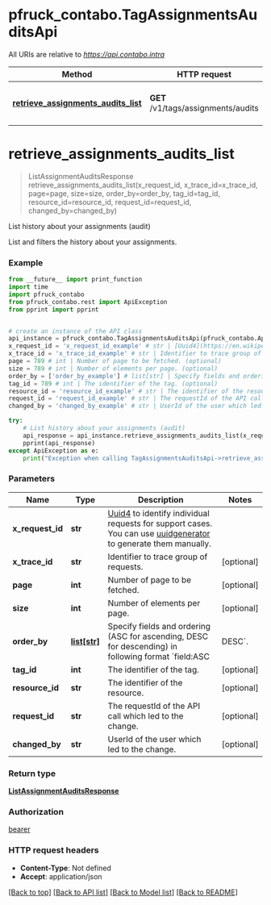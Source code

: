 # pfruck_contabo.TagAssignmentsAuditsApi

All URIs are relative to *https://api.contabo.intra*

Method | HTTP request | Description
------------- | ------------- | -------------
[**retrieve_assignments_audits_list**](TagAssignmentsAuditsApi.md#retrieve_assignments_audits_list) | **GET** /v1/tags/assignments/audits | List history about your assignments (audit)

# **retrieve_assignments_audits_list**
> ListAssignmentAuditsResponse retrieve_assignments_audits_list(x_request_id, x_trace_id=x_trace_id, page=page, size=size, order_by=order_by, tag_id=tag_id, resource_id=resource_id, request_id=request_id, changed_by=changed_by)

List history about your assignments (audit)

List and filters the history about your assignments.

### Example
```python
from __future__ import print_function
import time
import pfruck_contabo
from pfruck_contabo.rest import ApiException
from pprint import pprint


# create an instance of the API class
api_instance = pfruck_contabo.TagAssignmentsAuditsApi(pfruck_contabo.ApiClient(configuration))
x_request_id = 'x_request_id_example' # str | [Uuid4](https://en.wikipedia.org/wiki/Universally_unique_identifier#Version_4_(random)) to identify individual requests for support cases. You can use [uuidgenerator](https://www.uuidgenerator.net/version4) to generate them manually.
x_trace_id = 'x_trace_id_example' # str | Identifier to trace group of requests. (optional)
page = 789 # int | Number of page to be fetched. (optional)
size = 789 # int | Number of elements per page. (optional)
order_by = ['order_by_example'] # list[str] | Specify fields and ordering (ASC for ascending, DESC for descending) in following format `field:ASC|DESC`. (optional)
tag_id = 789 # int | The identifier of the tag. (optional)
resource_id = 'resource_id_example' # str | The identifier of the resource. (optional)
request_id = 'request_id_example' # str | The requestId of the API call which led to the change. (optional)
changed_by = 'changed_by_example' # str | UserId of the user which led to the change. (optional)

try:
    # List history about your assignments (audit)
    api_response = api_instance.retrieve_assignments_audits_list(x_request_id, x_trace_id=x_trace_id, page=page, size=size, order_by=order_by, tag_id=tag_id, resource_id=resource_id, request_id=request_id, changed_by=changed_by)
    pprint(api_response)
except ApiException as e:
    print("Exception when calling TagAssignmentsAuditsApi->retrieve_assignments_audits_list: %s\n" % e)
```

### Parameters

Name | Type | Description  | Notes
------------- | ------------- | ------------- | -------------
 **x_request_id** | **str**| [Uuid4](https://en.wikipedia.org/wiki/Universally_unique_identifier#Version_4_(random)) to identify individual requests for support cases. You can use [uuidgenerator](https://www.uuidgenerator.net/version4) to generate them manually. | 
 **x_trace_id** | **str**| Identifier to trace group of requests. | [optional] 
 **page** | **int**| Number of page to be fetched. | [optional] 
 **size** | **int**| Number of elements per page. | [optional] 
 **order_by** | [**list[str]**](str.md)| Specify fields and ordering (ASC for ascending, DESC for descending) in following format &#x60;field:ASC|DESC&#x60;. | [optional] 
 **tag_id** | **int**| The identifier of the tag. | [optional] 
 **resource_id** | **str**| The identifier of the resource. | [optional] 
 **request_id** | **str**| The requestId of the API call which led to the change. | [optional] 
 **changed_by** | **str**| UserId of the user which led to the change. | [optional] 

### Return type

[**ListAssignmentAuditsResponse**](ListAssignmentAuditsResponse.md)

### Authorization

[bearer](../README.md#bearer)

### HTTP request headers

 - **Content-Type**: Not defined
 - **Accept**: application/json

[[Back to top]](#) [[Back to API list]](../README.md#documentation-for-api-endpoints) [[Back to Model list]](../README.md#documentation-for-models) [[Back to README]](../README.md)

